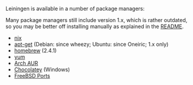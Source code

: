 Leiningen is available in a number of package managers:

Many package managers still include version 1.x, which is rather
outdated, so you may be better off installing manually as explained in
the [README](https://github.com/technomancy/leiningen/blob/stable/README.md).

* [nix](https://github.com/NixOS/nixpkgs/blob/master/pkgs/development/tools/build-managers/leiningen/default.nix)
* [apt-get](http://packages.debian.org/sid/leiningen) (Debian: since wheezy; Ubuntu: since Oneiric; 1.x only)
* [homebrew](https://github.com/mxcl/homebrew/blob/master/Library/Formula/leiningen.rb) (2.4.1)
* [yum](https://apps.fedoraproject.org/packages/leiningen/overview/)
* [Arch AUR](https://aur.archlinux.org/packages/leiningen2-git)
* [Chocolatey](http://chocolatey.org/packages/lein) (Windows)
* [FreeBSD Ports](http://www.freshports.org/devel/leiningen/)